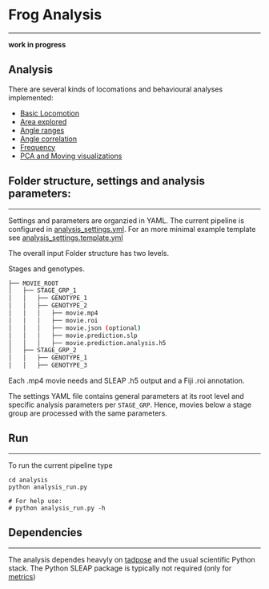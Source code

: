 # Frog Analysis
---
**work in progress**

## Analysis
There are several kinds of locomations and behavioural analyses implemented:

* [Basic Locomotion](./locomotion.md)
* [Area explored](./area_explored.md)
* [Angle ranges](./angle_range.md)
* [Angle correlation](./angle_correlation.md)
* [Frequency](./frequency.md)
* [PCA and Moving visualizations](./pca_moving.md)

## Folder structure, settings and analysis parameters:
---

Settings and parameters are organzied in YAML. The current pipeline is configured in [analysis_settings.yml](analysis_settings.yml). For an more minimal example template see [analysis_settings.template.yml](analysis_settings.template.yml)

The overall input Folder structure has two levels.

Stages and genotypes. 

```bash
├── MOVIE_ROOT
│   ├── STAGE_GRP_1
│   │   ├── GENOTYPE_1
│   │   ├── GENOTYPE_2
│   │   │   ├── movie.mp4
│   │   │   ├── movie.roi
│   │   │   ├── movie.json (optional)
│   │   │   ├── movie.prediction.slp
│   │   │   ├── movie.prediction.analysis.h5
│   ├── STAGE_GRP_2
│   │   ├── GENOTYPE_1
│   │   ├── GENOTYPE_3
```
Each .mp4 movie needs and SLEAP .h5 output and a Fiji .roi annotation.

The settings YAML file contains general parameters at its root level and specific analysis parameters per `STAGE_GRP`. Hence, movies below a stage group are processed with the same parameters.


## Run 
---

To run the current pipeline type

```
cd analysis
python analysis_run.py

# For help use: 
# python analysis_run.py -h 
```

## Dependencies
---

The analysis dependes heavyly on [tadpose](https://github.com/sommerc/tadpose) and the usual scientific Python stack. The Python SLEAP package is typically not required (only for [metrics](scripts/README.md))



